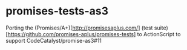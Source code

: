 promises-tests-as3
==================

Porting the (Promises/A+)[http://promisesaplus.com/] (test suite)[https://github.com/promises-aplus/promises-tests] to ActionScript to support CodeCatalyst/promise-as3#11

